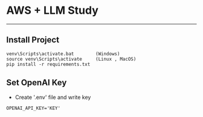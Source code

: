 # AWS + LLM Study
---
## Install Project
```
venv\Scripts\activate.bat        (Windows)
source venv\Scripts\activate     (Linux , MacOS)
pip install -r requirements.txt
```

## Set OpenAI Key
- Create '.env' file and write key
```
OPENAI_API_KEY='KEY'
```